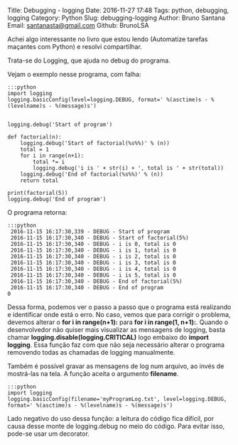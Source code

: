 Title: Debugging - logging
Date: 2016-11-27 17:48
Tags: python, debugging, logging
Category: Python
Slug: debugging-logging
Author: Bruno Santana
Email:  santanasta@gmail.com
Github: BrunoLSA


Achei algo interessante no livro que estou lendo (Automatize tarefas maçantes com Python) e resolvi compartilhar.

Trata-se do Logging, que ajuda no debug do programa.

Vejam o exemplo nesse programa, com falha:

	:::python
	import logging
	logging.basicConfig(level=logging.DEBUG, format=' %(asctime)s - %(levelname)s - %(message)s')


	logging.debug('Start of program')

	def factorial(n):
	    logging.debug('Start of factorial(%s%%)' % (n))
	    total = 1
	    for i in range(n+1):
		    total *= i
		    logging.debug('i is ' + str(i) + ', total is ' + str(total))
	    logging.debug('End of factorial(%s%%)' % (n))
	    return total

	print(factorial(5))
	logging.debug('End of program')


O programa retorna:

	:::python
	 2016-11-15 16:17:30,339 - DEBUG - Start of program
	 2016-11-15 16:17:30,340 - DEBUG - Start of factorial(5%)
	 2016-11-15 16:17:30,340 - DEBUG - i is 0, total is 0
	 2016-11-15 16:17:30,340 - DEBUG - i is 1, total is 0
	 2016-11-15 16:17:30,340 - DEBUG - i is 2, total is 0
	 2016-11-15 16:17:30,340 - DEBUG - i is 3, total is 0
	 2016-11-15 16:17:30,340 - DEBUG - i is 4, total is 0
	 2016-11-15 16:17:30,340 - DEBUG - i is 5, total is 0
	 2016-11-15 16:17:30,340 - DEBUG - End of factorial(5%)
	 2016-11-15 16:17:30,340 - DEBUG - End of program
	0

Dessa forma, podemos ver o passo a passo que o programa está realizando e identificar onde está o erro. No caso, vemos que para corrigir o problema, devemos alterar o **for i in range(n+1):** para **for i in range(1, n+1):**.
Quando o desenvolvedor não quiser mais visualizar as mensagens de logging, basta chamar **logging.disable(logging.CRITICAL)** logo embaixo do **import logging**. Essa função faz com que não seja necessário alterar o programa removendo todas as chamadas de logging manualmente.

Também é possível gravar as mensagens de log num arquivo, ao invés de mostrá-las na tela. A função aceita o argumento **filename**.

	:::python
	import logging
	logging.basicConfig(filename='myProgramLog.txt', level=logging.DEBUG, format=' %(asctime)s - %(levelname)s - %(message)s')


Lado negativo do uso dessa função: a leitura do código fica difícil, por causa desse monte de logging.debug no meio do código. Para evitar isso, pode-se usar um decorator.




